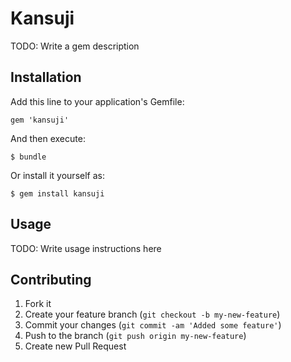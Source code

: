 # Kansuji

TODO: Write a gem description

## Installation

Add this line to your application's Gemfile:

    gem 'kansuji'

And then execute:

    $ bundle

Or install it yourself as:

    $ gem install kansuji

## Usage

TODO: Write usage instructions here

## Contributing

1. Fork it
2. Create your feature branch (`git checkout -b my-new-feature`)
3. Commit your changes (`git commit -am 'Added some feature'`)
4. Push to the branch (`git push origin my-new-feature`)
5. Create new Pull Request
